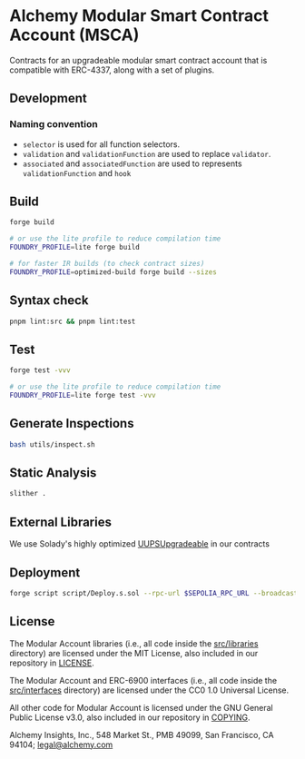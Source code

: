# Alchemy Modular Smart Contract Account (MSCA)

Contracts for an upgradeable modular smart contract account that is compatible with ERC-4337, along with a set of plugins.

## Development

### Naming convention

- `selector` is used for all function selectors.
- `validation` and `validationFunction` are used to replace `validator`.
- `associated` and `associatedFunction` are used to represents `validationFunction` and `hook`

## Build

```bash
forge build

# or use the lite profile to reduce compilation time
FOUNDRY_PROFILE=lite forge build

# for faster IR builds (to check contract sizes)
FOUNDRY_PROFILE=optimized-build forge build --sizes
```

## Syntax check

```bash
pnpm lint:src && pnpm lint:test
```

## Test

```bash
forge test -vvv

# or use the lite profile to reduce compilation time
FOUNDRY_PROFILE=lite forge test -vvv
```

## Generate Inspections

```bash
bash utils/inspect.sh
```

## Static Analysis

```bash
slither .
```

## External Libraries

We use Solady's highly optimized [UUPSUpgradeable](https://github.com/Vectorized/solady/blob/a061f38f27cd7ae330a86d42d3f15b4e7237f064/src/utils/UUPSUpgradeable.sol) in our contracts

## Deployment

```bash
forge script script/Deploy.s.sol --rpc-url $SEPOLIA_RPC_URL --broadcast
```

## License

The Modular Account libraries (i.e., all code inside the [src/libraries](src/libraries) directory) are licensed under the MIT License, also included in our repository in [LICENSE](LICENSE).

The Modular Account and ERC-6900 interfaces (i.e., all code inside the [src/interfaces](src/interfaces) directory) are licensed under the CC0 1.0 Universal License.

All other code for Modular Account is licensed under the GNU General Public License v3.0, also included in our repository in [COPYING](COPYING).

Alchemy Insights, Inc., 548 Market St., PMB 49099, San Francisco, CA 94104; legal@alchemy.com

